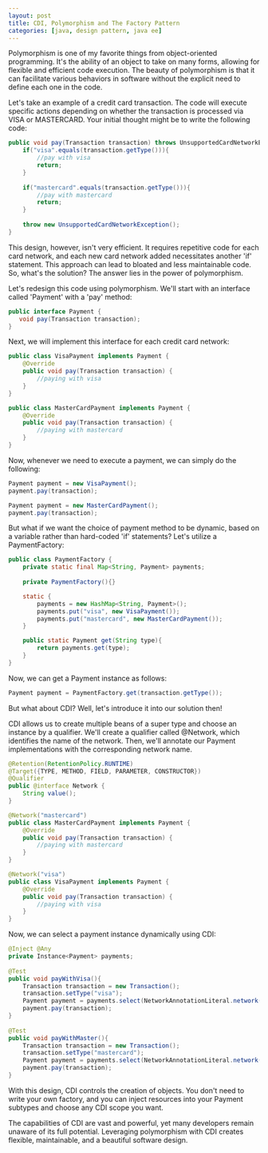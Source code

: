 ```yaml
---
layout: post
title: CDI, Polymorphism and The Factory Pattern
categories: [java, design pattern, java ee]
---
```


Polymorphism is one of my favorite things from object-oriented programming. It's the ability of an object to take on many forms, allowing for flexible and efficient code execution. The beauty of polymorphism is that it can facilitate various behaviors in software without the explicit need to define each one in the code.

Let's take an example of a credit card transaction. The code will execute specific actions depending on whether the transaction is processed via VISA or MASTERCARD. Your initial thought might be to write the following code:

```java
public void pay(Transaction transaction) throws UnsupportedCardNetworkException {
    if("visa".equals(transaction.getType())){
        //pay with visa
        return;
    }
      
    if("mastercard".equals(transaction.getType())){
        //pay with mastercard
        return;
    }
        
    throw new UnsupportedCardNetworkException(); 
}
```

This design, however, isn't very efficient. It requires repetitive code for each card network, and each new card network added necessitates another 'if' statement. This approach can lead to bloated and less maintainable code. So, what's the solution? The answer lies in the power of polymorphism.

Let's redesign this code using polymorphism. We'll start with an interface called 'Payment' with a 'pay' method:

```java
public interface Payment {
   void pay(Transaction transaction);
}
```

Next, we will implement this interface for each credit card network:

```java
public class VisaPayment implements Payment {
    @Override
    public void pay(Transaction transaction) {
        //paying with visa
    }
}

public class MasterCardPayment implements Payment {
    @Override
    public void pay(Transaction transaction) {
        //paying with mastercard
    }
}
```

Now, whenever we need to execute a payment, we can simply do the following:

```java
Payment payment = new VisaPayment();
payment.pay(transaction);

Payment payment = new MasterCardPayment();
payment.pay(transaction);
```

But what if we want the choice of payment method to be dynamic, based on a variable rather than hard-coded 'if' statements? Let's utilize a PaymentFactory:

```java
public class PaymentFactory {
    private static final Map<String, Payment> payments;
    
    private PaymentFactory(){}

    static {
        payments = new HashMap<String, Payment>();
        payments.put("visa", new VisaPayment());
        payments.put("mastercard", new MasterCardPayment());
    }

    public static Payment get(String type){
        return payments.get(type);
    } 
}
```

Now, we can get a Payment instance as follows:

```java
Payment payment = PaymentFactory.get(transaction.getType());
```

But what about CDI? Well, let's introduce it into our solution then! 

CDI allows us to create multiple beans of a super type and choose an instance by a qualifier. We'll create a qualifier called @Network, which identifies the name of the network. Then, we'll annotate our Payment implementations with the corresponding network name.

```java
@Retention(RetentionPolicy.RUNTIME)
@Target({TYPE, METHOD, FIELD, PARAMETER, CONSTRUCTOR})
@Qualifier
public @interface Network {
    String value();
}

@Network("mastercard")
public class MasterCardPayment implements Payment {
    @Override
    public void pay(Transaction transaction) {
        //paying with mastercard
    }
}

@Network("visa")
public class VisaPayment implements Payment {
    @Override
    public void pay(Transaction transaction) {
        //paying with visa
    }
}
```

Now, we can select a payment instance dynamically using CDI:

```java
@Inject @Any
private Instance<Payment> payments;
 
@Test
public void payWithVisa(){
    Transaction transaction = new Transaction();
    transaction.setType("visa");
    Payment payment = payments.select(NetworkAnnotationLiteral.network(transaction.getType())).get();
    payment.pay(transaction);
}
 
@Test
public void payWithMaster(){
    Transaction transaction = new Transaction();
    transaction.setType("mastercard");
    Payment payment = payments.select(NetworkAnnotationLiteral.network(transaction.getType())).get();
    payment.pay(transaction);
}
```

With this design, CDI controls the creation of objects. You don't need to write your own factory, and you can inject resources into your Payment subtypes and choose any CDI scope you want.

The capabilities of CDI are vast and powerful, yet many developers remain unaware of its full potential. Leveraging polymorphism with CDI creates flexible, maintainable, and a beautiful software design.
